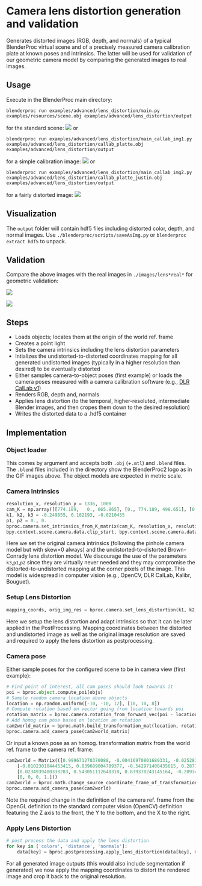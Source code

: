 # Camera lens distortion generation and validation

Generates distorted images (RGB, depth, and normals) of a typical BlenderProc virtual scene and of a precisely measured camera calibration plate at known poses and intrinsics. The latter will be used for validation of our geometric camera model by comparing the generated images to real images.

## Usage

Execute in the BlenderProc main directory:

```
blenderproc run examples/advanced/lens_distortion/main.py examples/resources/scene.obj examples/advanced/lens_distortion/output
``` 
for the standard scene:
![](../../../images/lens_img0_generated.png)
or
```
blenderproc run examples/advanced/lens_distortion/main_callab_img1.py examples/advanced/lens_distortion/callab_platte.obj examples/advanced/lens_distortion/output
``` 
for a simple calibration image:
![](../../../images/lens_img1_generated.png)
or
```
blenderproc run examples/advanced/lens_distortion/main_callab_img2.py examples/advanced/lens_distortion/callab_platte_justin.obj examples/advanced/lens_distortion/output
``` 
for a fairly distorted image:
![](../../../images/lens_img2_generated.png)

## Visualization

The `output` folder will contain hdf5 files including distorted color, depth, and normal images. Use `./blenderproc/scripts/saveAsImg.py` or `blenderproc extract hdf5` to unpack.

## Validation

Compare the above images with the real images in `./images/lens*real*` for geometric validation:

![](../../../images/lens_img1.gif)

![](../../../images/lens_img2.gif)

## Steps

* Loads objects; locates them at the origin of the world ref. frame
* Creates a point light
* Sets the camera intrinsics including the lens distortion parameters
* Intializes the undistorted-to-distorted coordinates mapping for all generated undistorted images (typically in a higher resolution than desired) to be eventually distorted
* Either samples camera-to-object poses (first example) or loads the camera poses measured with a camera calibration software (e.g., [DLR CalLab v1](https://www.robotic.de/callab))
* Renders RGB, depth and, normals
* Applies lens distortion (to the temporal, higher-resoluted, intermediate Blender images, and then cropes them down to the desired resolution)
* Writes the distorted data to a .hdf5 container

## Implementation

### Object loader

This comes by argument and accepts both `.obj` (+`.mtl`) and `.blend` files. The `.blend` files included in the directory show the BlenderProc2 logo as in the GIF images above. The object models are expected in metric scale.

### Camera Intrinsics

```python
resolution_x, resolution_y = 1336, 1000
cam_K = np.array([[774.189,   0., 665.865], [0., 774.189, 498.651], [0.0, 0.0, 1.0]])
k1, k2, k3 = -0.249855, 0.102193, -0.0210435
p1, p2 = 0., 0.
bproc.camera.set_intrinsics_from_K_matrix(cam_K, resolution_x, resolution_y,
bpy.context.scene.camera.data.clip_start, bpy.context.scene.camera.data.clip_end)
```

Here we set the original camera intrinsics (following the pinhole camera model but with skew=0 always) and the undistorted-to-distorted Brown-Conrady lens distortion model. We discourage the use of the parameters `k3`,`p1`,`p2` since they are virtually never needed and they may compromise the distorted-to-undistorted mapping at the corner pixels of the image. This model is widespread in computer vision (e.g., OpenCV, DLR CalLab, Kalibr, Bouguet).

### Setup Lens Distortion

```python
mapping_coords, orig_img_res = bproc.camera.set_lens_distortion(k1, k2, k3, p1, p2)
```

Here we setup the lens distortion and adapt intrinsics so that it can be later applied in the PostProcessing. Mapping coordinates between the distorted and undistorted image as well as the original image resolution are saved and required to apply the lens distortion as postprocessing.

### Camera pose

Either sample poses for the configured scene to be in camera view (first example):
```python
# Find point of interest, all cam poses should look towards it
poi = bproc.object.compute_poi(objs)
# Sample random camera location above objects
location = np.random.uniform([-10, -10, 12], [10, 10, 8])
# Compute rotation based on vector going from location towards poi
rotation_matrix = bproc.camera.rotation_from_forward_vec(poi - location, inplane_rot=np.random.uniform(-0.7854, 0.7854))
# Add homog cam pose based on location an rotation
cam2world_matrix = bproc.math.build_transformation_mat(location, rotation_matrix)
bproc.camera.add_camera_pose(cam2world_matrix)
```

Or input a known pose as an homog. transformation matrix from the world ref. frame to the camera ref. frame:
```python
cam2world = Matrix(([0.999671270370088, -0.00416970801689331, -0.0252831090758257, 0.18543145448762],
    [-0.0102301044453415, 0.839689004789377, -0.542971400435615, 0.287115596159953],
    [0.0234939480338283, 0.543051112648318, 0.839370243145164, -0.209347565773035],
    [0, 0, 0, 1.]))
cam2world = bproc.math.change_source_coordinate_frame_of_transformation_matrix(cam2world, ["X", "-Y", "-Z"])
bproc.camera.add_camera_pose(cam2world)
```

Note the required change in the definition of the camera ref. frame from the OpenGL definition to the standard computer vision (OpenCV) definition featuring the Z axis to the front, the Y to the bottom, and the X to the right.

### Apply Lens Distortion
```python
# post process the data and apply the lens distortion
for key in ['colors', 'distance', 'normals']:
    data[key] = bproc.postprocessing.apply_lens_distortion(data[key], mapping_coords, orig_img_res)
```
For all generated image outputs (this would also include segmentation if generated) we now apply the mapping coordinates to distort the rendered image and crop it back to the original resolution.